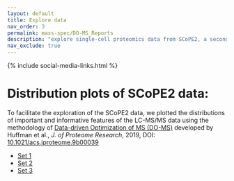 ```yaml
---
layout: default
title: Explore data
nav_order: 3
permalink: mass-spec/DO-MS_Reports
description: "explore single-cell proteomics data from SCoPE2, a second generation SCoPE-MS"
nav_exclude: true
---
```

{% include social-media-links.html %}

# Distribution plots of SCoPE2 data:

To facilitate the exploration of the SCoPE2 data, we plotted the distributions of important and informative features of the LC-MS/MS data using the methodology of [Data-driven Optimization of MS (DO-MS)](https://do-ms.slavovlab.net) developed by Huffman et al., _J. of Proteome Research_, 2019, DOI: [10.1021/acs.jproteome.9b00039](https://doi.org/10.1021/acs.jproteome.9b00039)


* [Set 1]({{site.baseurl}}A1_glance/index.html)
* [Set 2]({{site.baseurl}}B1_glance/index.html)
* [Set 3]({{site.baseurl}}B2_glance/index.html)
